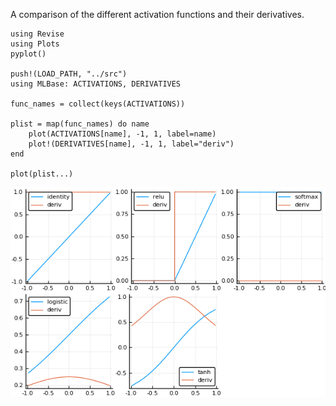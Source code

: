 A comparison of the different activation functions and their derivatives.

    using Revise
    using Plots
    pyplot()
    
    push!(LOAD_PATH, "../src")
    using MLBase: ACTIVATIONS, DERIVATIVES

    func_names = collect(keys(ACTIVATIONS))
    
    plist = map(func_names) do name
        plot(ACTIVATIONS[name], -1, 1, label=name)
        plot!(DERIVATIVES[name], -1, 1, label="deriv")
    end
    
    plot(plist...)

![img](images/loss_funcs.png)

